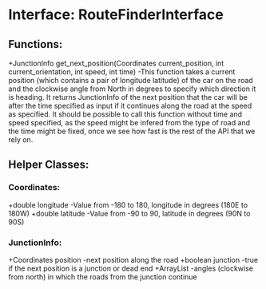 # Interface: RouteFinderInterface
## Functions: 

+JunctionInfo get_next_position(Coordinates current_position, int current_orientation, int speed, int time)
-This function takes a current position (which contains a pair of longitude latitude) of the car on the road and the clockwise angle from North in degrees to specify which direction it is heading. It returns JunctionInfo of the next position that the car will be after the time specified as input if it continues along the road at the speed as specified. It should be possible to call this function without time and speed specified, as the speed might be infered from the type of road and the time might be fixed, once we see how fast is the rest of the API that we rely on.

## Helper Classes:

### Coordinates:
+double longitude -Value from -180 to 180, longitude in degrees (180E to 180W)
+double latitude -Value from -90 to 90, latitude in degrees (90N to 90S)

### JunctionInfo:
+Coordinates position -next position along the road
+boolean junction -true if the next position is a junction or dead end
+ArrayList<int> -angles (clockwise from north) in which the roads from the junction continue
